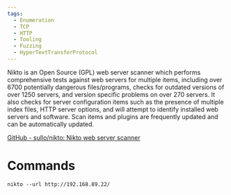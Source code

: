 ```yaml
---
tags:
  - Enumeration
  - TCP
  - HTTP
  - Tooling
  - Fuzzing
  - HyperTextTransferProtocol
---
```


Nikto is an Open Source (GPL) web server scanner which performs comprehensive tests against web servers for multiple items, including over 6700 potentially dangerous files/programs, checks for outdated versions of over 1250 servers, and version specific problems on over 270 servers. It also checks for server configuration items such as the presence of multiple index files, HTTP server options, and will attempt to identify installed web servers and software. Scan items and plugins are frequently updated and can be automatically updated.

[GitHub - sullo/nikto: Nikto web server scanner](https://github.com/sullo/nikto?tab=readme-ov-file)

# Commands 

```
nikto --url http://192.168.89.22/
```